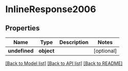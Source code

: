 # InlineResponse2006

## Properties
Name | Type | Description | Notes
------------ | ------------- | ------------- | -------------
**undefined** | **object** |  | [optional] 

[[Back to Model list]](../README.md#documentation-for-models) [[Back to API list]](../README.md#documentation-for-api-endpoints) [[Back to README]](../README.md)



